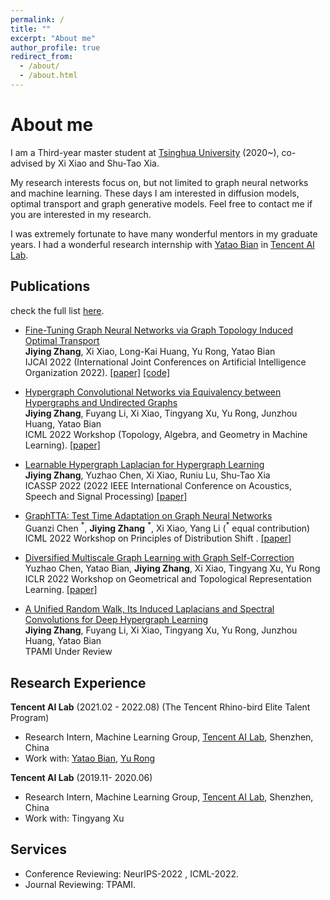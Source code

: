 ```yaml
---
permalink: /
title: ""
excerpt: "About me"
author_profile: true
redirect_from: 
  - /about/
  - /about.html
---
```


About me
======
I am a Third-year master student at [Tsinghua University](https://www.tsinghua.edu.cn/en/) (2020~), co-advised by Xi Xiao and Shu-Tao Xia. 
<!---Prior to that, received my bachelor's degree from South China University of Technology in 2020. ---> 
My research interests focus on, but not limited to graph neural networks and machine learning. These days I am interested in diffusion models, optimal transport and graph generative models. 
Feel free to contact me if you are interested in my research.

I was extremely fortunate to have many wonderful mentors in my graduate years. I had a wonderful research internship with [Yatao Bian](https://yataobian.com/) in [Tencent AI Lab](https://ai.tencent.com/ailab/en/index).

Publications
------

check the full list [here](https://scholar.google.com/citations?user=j90eZ0MAAAAJ&hl).

- [Fine-Tuning Graph Neural Networks via Graph Topology Induced Optimal Transport](https://www.ijcai.org/proceedings/2022/518)  <br>
**Jiying Zhang**, Xi Xiao, Long-Kai Huang, Yu Rong, Yatao Bian <br>
    IJCAI 2022 (International Joint Conferences on Artificial Intelligence Organization 2022).
<a href="https://arxiv.org/pdf/2203.10453.pdf">[paper]</a>  <a href="https://github.com/youjibiying/gtot-tuning">[code]</a>

- [Hypergraph Convolutional Networks via Equivalency between Hypergraphs and Undirected Graphs](https://arxiv.org/abs/2203.16939) <br>
 **Jiying Zhang**, Fuyang Li, Xi Xiao, Tingyang Xu, Yu Rong, Junzhou Huang, Yatao Bian <br>
ICML 2022 Workshop (Topology, Algebra, and Geometry in Machine Learning). <a href="https://arxiv.org/pdf/2203.16939.pdf">[paper]</a> 

- [Learnable Hypergraph Laplacian for Hypergraph Learning](https://ieeexplore.ieee.org/abstract/document/9747687/) <br>
 **Jiying Zhang**, Yuzhao Chen, Xi Xiao, Runiu Lu, Shu-Tao Xia <br>
ICASSP 2022 (2022 IEEE International Conference on Acoustics, Speech and Signal Processing) <a href="https://arxiv.org/pdf/2106.06666.pdf">[paper]</a>

- [GraphTTA: Test Time Adaptation on Graph Neural Networks](https://arxiv.org/abs/2208.09126) <br>
 Guanzi Chen $^*$, **Jiying Zhang** $^*$, Xi Xiao, Yang Li ($^*$ equal contribution) <br>
ICML 2022 Workshop on Principles of Distribution Shift . <a href="https://arxiv.org/pdf/2208.09126.pdf">[paper]</a> 

- [Diversified Multiscale Graph Learning with Graph Self-Correction](https://openreview.net/forum?id=S5IEoV-JTg9) <br>
 Yuzhao Chen, Yatao Bian, **Jiying Zhang**, Xi Xiao, Tingyang Xu, Yu Rong <br>
ICLR 2022 Workshop on Geometrical and Topological Representation Learning. <a href="https://arxiv.org/pdf/2103.09754.pdf">[paper]</a>

- [A Unified Random Walk, Its Induced  Laplacians and  Spectral Convolutions for Deep Hypergraph Learning](http://youjibiying.github.io/files/TPAMI-Under_review_A_Unified_Random_Walk.pdf) <br>
 **Jiying Zhang**, Fuyang Li, Xi Xiao, Tingyang Xu, Yu Rong, Junzhou Huang, Yatao Bian <br>
TPAMI Under Review


 
Research Experience
------

**Tencent AI Lab** (2021.02 - 2022.08) (The Tencent Rhino-bird Elite Talent Program)

- Research Intern, Machine Learning Group, <a href="https://ai.tencent.com/ailab/en/index">Tencent AI Lab</a>, Shenzhen, China
- Work with: [Yatao Bian](https://yataobian.com/), [Yu Rong](https://www.aminer.cn/profile/yu-rong/5458fe38dabfaeb0fe2b0f81) 

**Tencent AI Lab** (2019.11- 2020.06)

- Research Intern, Machine Learning Group, <a href="https://ai.tencent.com/ailab/en/index">Tencent AI Lab</a>, Shenzhen, China
- Work with: Tingyang Xu

Services
------

- Conference Reviewing:  NeurIPS-2022 , ICML-2022.
- Journal Reviewing: TPAMI.